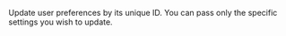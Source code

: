 Update user preferences by its unique ID. You can pass only the specific settings you wish to update.